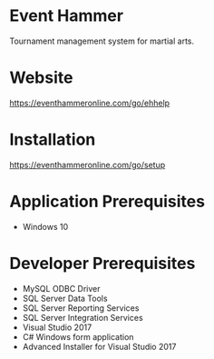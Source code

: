 # Event Hammer
Tournament management system for martial arts.

# Website
https://eventhammeronline.com/go/ehhelp

# Installation
https://eventhammeronline.com/go/setup

# Application Prerequisites
- Windows 10

# Developer Prerequisites
- MySQL ODBC Driver
- SQL Server Data Tools
- SQL Server Reporting Services
- SQL Server Integration Services
- Visual Studio 2017
- C# Windows form application
- Advanced Installer for Visual Studio 2017
